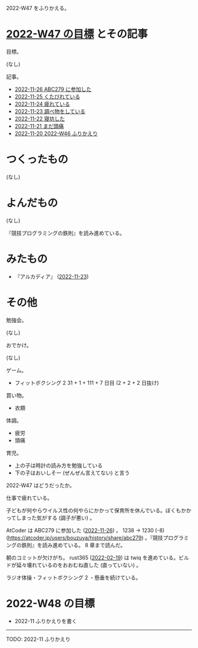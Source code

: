 2022-W47 をふりかえる。

# [2022-W47 の目標][2022-11-20] とその記事

目標。

(なし)

記事。

- [2022-11-26 ABC279 に参加した][2022-11-26]
- [2022-11-25 くたびれている][2022-11-25]
- [2022-11-24 疲れている][2022-11-24]
- [2022-11-23 調べ物をしている][2022-11-23]
- [2022-11-22 寝坊した][2022-11-22]
- [2022-11-21 まだ頭痛][2022-11-21]
- [2022-11-20 2022-W46 ふりかえり][2022-11-20]

# つくったもの

(なし)

# よんだもの

(なし)

『競技プログラミングの鉄則』を読み進めている。

# みたもの

- 『アルカディア』 ([2022-11-23])

# その他

勉強会。

(なし)

おでかけ。

(なし)

ゲーム。

- フィットボクシング 2 31 + 1 + 111 + 7 日目 (2 + 2 + 2 日抜け)

買い物。

- 衣類

体調。

- 疲労
- 頭痛

育児。

- 上の子は時計の読み方を勉強している
- 下の子はおいしそー (ぜんぜん言えてない) と言う

2022-W47 はどうだったか。

仕事で疲れている。

子どもが何やらウイルス性の何やらにかかって保育所を休んでいる。ぼくもかかってしまった気がする (調子が悪い) 。

AtCoder は ABC279 に参加した ([2022-11-26]) 。 1238 → 1230 (-8) (<https://atcoder.jp/users/bouzuya/history/share/abc279>) 。『競技プログラミングの鉄則』を読み進めている。 8 章まで読んだ。

朝のコミットが欠けがち。 rust365 ([2022-02-19]) は twiq を進めている。ビルドが延々壊れているのをおおむね直した (直っていない) 。

ラジオ体操・フィットボクシング 2 ・懸垂を続けている。

# 2022-W48 の目標

- 2022-11 ふりかえりを書く

---

TODO: 2022-11 ふりかえり


[2022-02-19]: https://blog.bouzuya.net/2022/02/19/
[2022-11-20]: https://blog.bouzuya.net/2022/11/20/
[2022-11-21]: https://blog.bouzuya.net/2022/11/21/
[2022-11-22]: https://blog.bouzuya.net/2022/11/22/
[2022-11-23]: https://blog.bouzuya.net/2022/11/23/
[2022-11-24]: https://blog.bouzuya.net/2022/11/24/
[2022-11-25]: https://blog.bouzuya.net/2022/11/25/
[2022-11-26]: https://blog.bouzuya.net/2022/11/26/
